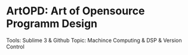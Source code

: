# ArtOPD: Art of Opensource Programm Design
Tools: Sublime 3 & Github
Topic: Machince Computing & DSP & Version Control
